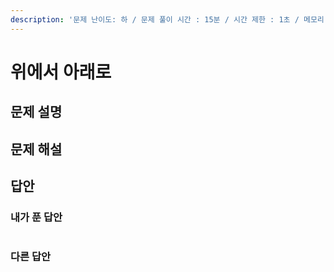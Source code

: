 ```yaml
---
description: '문제 난이도: 하 / 문제 풀이 시간 : 15분 / 시간 제한 : 1초 / 메모리 제한 : 128MB'
---
```


# 위에서 아래로

## 문제 설명



## 문제 해설



## 답안

### 내가 푼 답안

```text

```



### 다른 답안

```text

```




